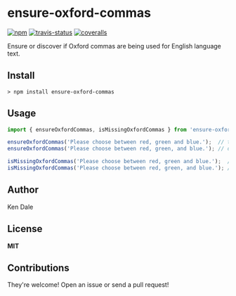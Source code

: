 # ensure-oxford-commas

[![npm](https://img.shields.io/npm/v/ensure-oxford-commas.svg)](https://www.npmjs.com/package/ensure-oxford-commas)
[![travis-status](https://img.shields.io/travis/kendaleiv/ensure-oxford-commas.svg)](https://travis-ci.org/kendaleiv/ensure-oxford-commas)
[![coveralls](https://img.shields.io/coveralls/kendaleiv/ensure-oxford-commas.svg)](https://coveralls.io/github/kendaleiv/ensure-oxford-commas)

Ensure or discover if Oxford commas are being used for English language text.

## Install

```
> npm install ensure-oxford-commas
```

## Usage

```javascript
import { ensureOxfordCommas, isMissingOxfordCommas } from 'ensure-oxford-commas';

ensureOxfordCommas('Please choose between red, green and blue.');  // throws
ensureOxfordCommas('Please choose between red, green, and blue.'); // does not throw

isMissingOxfordCommas('Please choose between red, green and blue.');  // true
isMissingOxfordCommas('Please choose between red, green, and blue.'); // false
```

## Author

Ken Dale

## License

**MIT**

## Contributions

They're welcome! Open an issue or send a pull request!
